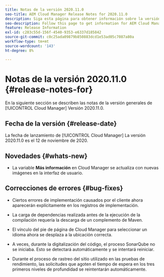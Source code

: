```yaml
---
title: Notas de la versión 2020.11.0
seo-title: AEM Cloud Manager Release Notes for 2020.11.0
description: Siga esta página para obtener información sobre la versión 2020.11.0 de Cloud Manager
seo-description: Follow this page to get information for AEM Cloud Manager Release 2020.11.0
feature: Release Information
exl-id: c283c55d-156f-4540-9353-e6337d185842
source-git-commit: c0c25ada09879b850883dcd1e53ad05c7087a80a
workflow-type: tm+mt
source-wordcount: '143'
ht-degree: 8%

---
```


# Notas de la versión 2020.11.0 {#release-notes-for}

En la siguiente sección se describen las notas de la versión generales de [!UICONTROL Cloud Manager] Versión 2020.11.0.

## Fecha de la versión {#release-date}

La fecha de lanzamiento de [!UICONTROL Cloud Manager] La versión 2020.11.0 es el 12 de noviembre de 2020.

## Novedades {#whats-new}

* La variable **Más información** en Cloud Manager se actualiza con nuevas imágenes en la interfaz de usuario.

## Correcciones de errores {#bug-fixes}

* Ciertos errores de implementación causados por el cliente ahora aparecerán explícitamente en los registros de implementación.

* La carga de dependencias realizada antes de la ejecución de la compilación requería la descarga de un complemento de Maven.

* El vínculo del pie de página de Cloud Manager para seleccionar un idioma ahora se desplaza a la ubicación correcta.

* A veces, durante la digitalización del código, el proceso SonarQube no se iniciaba. Esto se detectará automáticamente y se intentará reiniciar.

* Durante el proceso de rastreo del sitio utilizado en las pruebas de rendimiento, las solicitudes que agoten el tiempo de espera en los tres primeros niveles de profundidad se reintentarán automáticamente.
